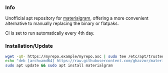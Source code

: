 ### Info
Unofficial apt repository for [materialgram](https://github.com/kukuruzka165/materialgram), offering a more convenient alternative to manually replacing the binary or flatpaks.

CI is set to run automatically every 4th day.

### Installation/Update

```bash
wget -qO- https://myrepo.example/myrepo.asc | sudo tee /etc/apt/trusted.gpg.d/myrepo.asc
echo "deb [arch=amd64] https://raw.githubusercontent.com/ghazzor/materialgram-deb-package/refs/heads/master/apt/repo/ bionic main" | sudo tee /etc/apt/sources.list.d/materialgram.list
sudo apt update && sudo apt install materialgram
```
